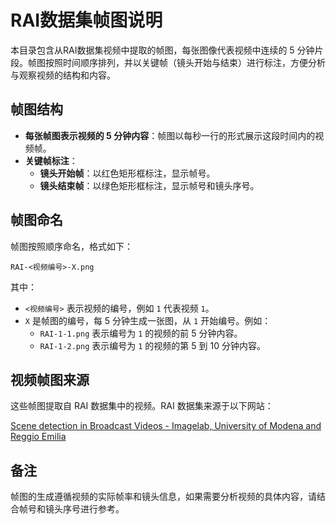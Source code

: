 # RAI数据集帧图说明

本目录包含从RAI数据集视频中提取的帧图，每张图像代表视频中连续的 5 分钟片段。帧图按照时间顺序排列，并以关键帧（镜头开始与结束）进行标注，方便分析与观察视频的结构和内容。

## 帧图结构

- **每张帧图表示视频的 5 分钟内容**：帧图以每秒一行的形式展示这段时间内的视频帧。
- **关键帧标注**：
  - **镜头开始帧**：以红色矩形框标注，显示帧号。
  - **镜头结束帧**：以绿色矩形框标注，显示帧号和镜头序号。

## 帧图命名

帧图按照顺序命名，格式如下：

    RAI-<视频编号>-X.png

其中：
- `<视频编号>` 表示视频的编号，例如 `1` 代表视频 `1`。
- `X` 是帧图的编号，每 5 分钟生成一张图，从 `1` 开始编号。例如：
  - `RAI-1-1.png` 表示编号为 `1` 的视频的前 5 分钟内容。
  - `RAI-1-2.png` 表示编号为 `1` 的视频的第 5 到 10 分钟内容。

## 视频帧图来源

这些帧图提取自 RAI 数据集中的视频。RAI 数据集来源于以下网站：

[Scene detection in Broadcast Videos - Imagelab, University of Modena and Reggio Emilia](http://imagelab.ing.unimore.it/imagelab/researchActivity.asp?idActivity=19)


## 备注

帧图的生成遵循视频的实际帧率和镜头信息，如果需要分析视频的具体内容，请结合帧号和镜头序号进行参考。

